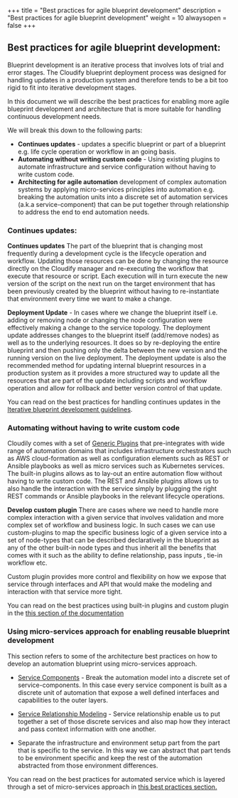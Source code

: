 +++
title = "Best practices for agile blueprint development"
description = "Best practices for agile blueprint development"
weight = 10
alwaysopen = false
+++




## Best practices for agile blueprint development:

Blueprint development is an iterative process that involves lots of trial and error stages. The Cloudify blueprint deployment process was designed for handling updates in a production system and therefore tends to be a bit too rigid to fit into iterative development stages.

In this document we will describe the best practices for enabling more agile blueprint development and architecture that is more suitable for handling continuous development needs.
 
 We will break this down to the following parts:

 - **Continues updates** - updates a specific blueprint or part of a
   blueprint e.g. life cycle operation or workflow in an going basis.
- **Automating without writing custom code** - Using existing plugins to automate infrastructure and service configuration without having to write custom code.
- **Architecting for agile automation** development of complex automation systems by applying micro-services principles into automation e.g. breaking the automation units into a discrete set of automation services (a.k.a service-component) that can be put together through relationship to address the end to end automation needs.

### Continues updates:

 **Continues updates** The part of the blueprint that is changing most frequently during a development cycle is the lifecycle operation and workflow. Updating those resources  can be done by changing the resource directly on the Cloudify manager and re-executing the workflow that execute that resource or script. Each execution will in turn execute the new version of the script on the next run on the target environment that has been previously created by the blueprint without having to re-instantiate that environment every time we want to make a change.
    
**Deployment Update** - In cases where we change the blueprint itself i.e. adding or removing node or changing the node configuration were effectively making a change to the service topology.  The deployment update addresses changes to the blueprint itself (add/remove nodes) as well as to the underlying resources. It does so by re-deploying the entire blueprint and then pushing only the delta between the new version and the running version on the live deployment. 
The deployment update is also the recommended method for updating internal blueprint resources in a production system as it provides a more structured way to update all the resources that are part of the update including scripts and workflow operation and allow for rollback and better version control of that update. 
    
You can read on the best practices for handling continues updates in the [Iterative blueprint development guidelines](https://docs.cloudify.co/4.6/bestpractices/agiledevelopment/).

### Automating without having to write custom code

Cloudily comes with a set of  [Generic Plugins](https://docs.cloudify.co/4.6/working_with/official_plugins/) that pre-integrates with wide range of automation domains that includes infrastructure orchestrators such as AWS cloud-formation as well as configuration elements such as REST or Ansible playbooks  as well as micro services such as Kubernetes services.
The built-in plugins allows as to lay-out an entire automation flow without having to write custom code. The REST and Ansible plugins allows us to also handle the interaction with the service simply by plugging the right REST commands or Ansible playbooks in the relevant lifecycle operations.

**Develop custom plugin** There are cases where we need to handle more complex interaction with a given service that involves validation and more complex set of workflow and business logic. 
In such cases we can use custom-plugins to map the specific business logic of a given service into a set of node-types that can be described declaratively in the blueprint as any of the other built-in node types and thus inherit all the benefits that comes with it such as the ability to define relationship, pass inputs , tie-in workflow etc.  

Custom plugin provides more control and flexibility on how we expose that service through interfaces and API that would make the modeling and interaction with that service more tight.
    
You can read on the best practices using built-in plugins and custom plugin in the [this section of the documentation](https://docs.cloudify.co/4.6/developer/writing_plugins/creating-your-own-plugin/)

  
### Using micro-services approach for enabling reusable blueprint development

This section refers to some of the architecture best practices on how to develop an automation blueprint using micro-services approach.

-   [Service Components](https://docs.cloudify.co/5.0.0/working_with/service_composition/) - Break the automation model into a discrete set of service-components. In this case every service component is built as a discrete unit of automation that expose a well defined interfaces and capabilities to the outer layers.
    
-   [Service Relationship Modeling](https://docs.cloudify.co/5.0.0/developer/blueprints/spec-relationships/) - Service relationship enable us to put together a set of those discrete services and also map how they interact and pass context information with one another.
    
-   Separate the infrastructure and environment setup part from the part that is specific to the service. In this way we can abstract that part tends to be environment specific and keep the rest of the automation abstracted from those environment differences.
    
You can read on the best practices for automated service which is layered through a set of micro-services approach in [this best practices section.](https://docs.cloudify.co/5.0.0/bestpractices/vnfguide/)

